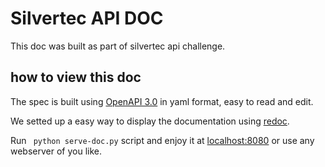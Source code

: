 # Silvertec API DOC


This doc was built as part of silvertec api challenge.

## how to view this doc


The spec is built using [OpenAPI 3.0](https://github.com/OAI/OpenAPI-Specification/blob/master/versions/3.0.2.md) in yaml format, easy to read and edit.

We setted up a easy way to display the documentation using [redoc](https://github.com/Redocly/redoc).

Run ``` python serve-doc.py```  script and enjoy it at [localhost:8080](http://localhost:8080) or use any webserver of you like.
